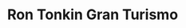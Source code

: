 ---
title: "Ron Tonkin Gran Turismo"
url: /wilsonville/ron-tonkin-gran-turismo/
shop: car repair
---